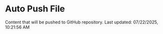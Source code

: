 # Auto Push File

Content that will be pushed to GitHub repository.
Last updated: 07/22/2025, 10:21:56 AM